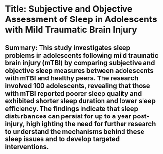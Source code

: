 # Title: Subjective and Objective Assessment of Sleep in Adolescents with Mild Traumatic Brain Injury

## Summary: This study investigates sleep problems in adolescents following mild traumatic brain injury (mTBI) by comparing subjective and objective sleep measures between adolescents with mTBI and healthy peers. The research involved 100 adolescents, revealing that those with mTBI reported poorer sleep quality and exhibited shorter sleep duration and lower sleep efficiency. The findings indicate that sleep disturbances can persist for up to a year post-injury, highlighting the need for further research to understand the mechanisms behind these sleep issues and to develop targeted interventions.